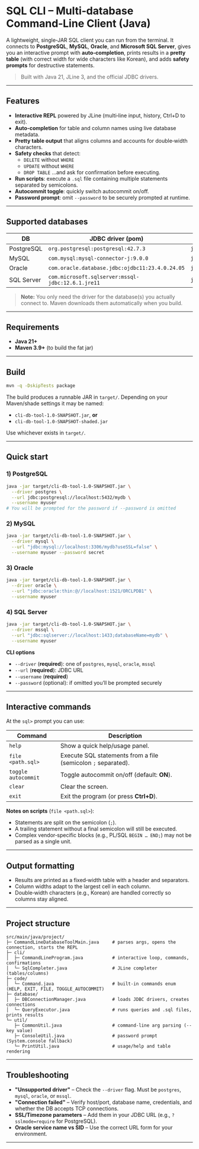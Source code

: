 # SQL CLI – Multi‑database Command‑Line Client (Java)

A lightweight, single‑JAR SQL client you can run from the terminal. It connects to **PostgreSQL**, **MySQL**, **Oracle**, and **Microsoft SQL Server**, gives you an interactive prompt with **auto‑completion**, prints results in a **pretty table** (with correct width for wide characters like Korean), and adds **safety prompts** for destructive statements.

> Built with Java 21, JLine 3, and the official JDBC drivers.

---

## Features

- **Interactive REPL** powered by JLine (multi‑line input, history, Ctrl+D to exit).
- **Auto‑completion** for table and column names using live database metadata.
- **Pretty table output** that aligns columns and accounts for double‑width characters.
- **Safety checks** that detect:
    - `DELETE` without `WHERE`
    - `UPDATE` without `WHERE`
    - `DROP TABLE`
      …and ask for confirmation before executing.
- **Run scripts**: execute a `.sql` file containing multiple statements separated by semicolons.
- **Autocommit toggle**: quickly switch autocommit on/off.
- **Password prompt**: omit `--password` to be securely prompted at runtime.

---

## Supported databases

| DB | JDBC driver (pom) | Example JDBC URL |
|---|---|---|
| PostgreSQL | `org.postgresql:postgresql:42.7.3` | `jdbc:postgresql://localhost:5432/mydb` |
| MySQL | `com.mysql:mysql-connector-j:9.0.0` | `jdbc:mysql://localhost:3306/mydb?useSSL=false` |
| Oracle | `com.oracle.database.jdbc:ojdbc11:23.4.0.24.05` | `jdbc:oracle:thin:@//localhost:1521/ORCLPDB1` |
| SQL Server | `com.microsoft.sqlserver:mssql-jdbc:12.6.1.jre11` | `jdbc:sqlserver://localhost:1433;databaseName=mydb` |

> **Note:** You only need the driver for the database(s) you actually connect to. Maven downloads them automatically when you build.

---

## Requirements

- **Java 21+**
- **Maven 3.9+** (to build the fat jar)

---

## Build

```bash
mvn -q -DskipTests package
```

The build produces a runnable JAR in `target/`. Depending on your Maven/shade settings it may be named:

- `cli-db-tool-1.0-SNAPSHOT.jar`, **or**
- `cli-db-tool-1.0-SNAPSHOT-shaded.jar`

Use whichever exists in `target/`.

---

## Quick start

### 1) PostgreSQL

```bash
java -jar target/cli-db-tool-1.0-SNAPSHOT.jar \
  --driver postgres \
  --url jdbc:postgresql://localhost:5432/mydb \
  --username myuser
# You will be prompted for the password if --password is omitted
```

### 2) MySQL

```bash
java -jar target/cli-db-tool-1.0-SNAPSHOT.jar \
  --driver mysql \
  --url "jdbc:mysql://localhost:3306/mydb?useSSL=false" \
  --username myuser --password secret
```

### 3) Oracle

```bash
java -jar target/cli-db-tool-1.0-SNAPSHOT.jar \
  --driver oracle \
  --url "jdbc:oracle:thin:@//localhost:1521/ORCLPDB1" \
  --username myuser
```

### 4) SQL Server

```bash
java -jar target/cli-db-tool-1.0-SNAPSHOT.jar \
  --driver mssql \
  --url "jdbc:sqlserver://localhost:1433;databaseName=mydb" \
  --username myuser
```

**CLI options**

- `--driver` (**required**): one of `postgres`, `mysql`, `oracle`, `mssql`
- `--url` (**required**): JDBC URL
- `--username` (**required**)
- `--password` (optional): if omitted you’ll be prompted securely

---

## Interactive commands

At the `sql>` prompt you can use:

| Command | Description |
|---|---|
| `help` | Show a quick help/usage panel. |
| `file <path.sql>` | Execute SQL statements from a file (semicolon `;` separated). |
| `toggle autocommit` | Toggle autocommit on/off (default: **ON**). |
| `clear` | Clear the screen. |
| `exit` | Exit the program (or press **Ctrl+D**). |

**Notes on scripts** (`file <path.sql>`):

- Statements are split on the semicolon (`;`).
- A trailing statement without a final semicolon will still be executed.
- Complex vendor‑specific blocks (e.g., PL/SQL `BEGIN … END;`) may not be parsed as a single unit.

---

## Output formatting

- Results are printed as a fixed‑width table with a header and separators.
- Column widths adapt to the largest cell in each column.
- Double‑width characters (e.g., Korean) are handled correctly so columns stay aligned.

---

## Project structure

```
src/main/java/project/
├─ CommandLineDatabaseToolMain.java     # parses args, opens the connection, starts the REPL
├─ cli/
│  ├─ CommandLineProgram.java           # interactive loop, commands, confirmations
│  └─ SqlCompleter.java                 # JLine completer (tables/columns)
├─ code/
│  └─ Command.java                      # built‑in commands enum (HELP, EXIT, FILE, TOGGLE_AUTOCOMMIT)
├─ database/
│  ├─ DBConnectionManager.java          # loads JDBC drivers, creates connections
│  └─ QueryExecutor.java                # runs queries and .sql files, prints results
└─ util/
   ├─ CommonUtil.java                   # command‑line arg parsing (--key value)
   ├─ ConsoleUtil.java                  # password prompt (System.console fallback)
   └─ PrintUtil.java                    # usage/help and table rendering
```

---

## Troubleshooting

- **"Unsupported driver"** – Check the `--driver` flag. Must be `postgres`, `mysql`, `oracle`, or `mssql`.
- **"Connection failed"** – Verify host/port, database name, credentials, and whether the DB accepts TCP connections.
- **SSL/Timezone parameters** – Add them in your JDBC URL (e.g., `?sslmode=require` for PostgreSQL).
- **Oracle service name vs SID** – Use the correct URL form for your environment.

---